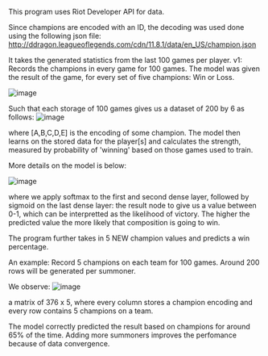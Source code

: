 This program uses Riot Developer API for data. 

Since champions are encoded with an ID, the decoding was used done using the following json file:
http://ddragon.leagueoflegends.com/cdn/11.8.1/data/en_US/champion.json

It takes the generated statistics from the last 100 games per player. 
v1: Records the champions in every game for 100 games. 
The model was given the result of the game, for every set of five champions: Win or Loss. 

![image](https://user-images.githubusercontent.com/34112687/115303267-07b58600-a129-11eb-9cc7-e8d7a7f85687.png)

Such that each storage of 100 games gives us a dataset of 200 by 6 as follows:
![image](https://user-images.githubusercontent.com/34112687/115303285-0edc9400-a129-11eb-8cd0-b16cb2609fab.png)

where [A,B,C,D,E] is the encoding of some champion. 
The model then learns on the stored data for the player[s] and calculates the strength, measured by probability of 'winning' based on those games used to train. 

More details on the model is below:

![image](https://user-images.githubusercontent.com/34112687/115831242-f396b080-a3d6-11eb-87bc-d6ae12c3506f.png)

where we apply softmax to the first and second dense layer, followed by sigmoid on the last dense layer: the result node to give us a value between 0-1, which can be interpretted as the likelihood of victory. 
The higher the predicted value the more likely that composition is going to win.

The program further takes in 5 NEW champion values and predicts a win percentage.

An example:
Record 5 champions on each team for 100 games. Around 200 rows will be generated per summoner.

We observe: ![image](https://user-images.githubusercontent.com/34112687/115840931-db785e80-a3e1-11eb-8308-74af5bef041a.png)

a matrix of 376 x 5, where every column stores a champion encoding and every row contains 5 champions on a team.

The model correctly predicted the result based on champions for around 65% of the time.
Adding more summoners improves the perfomance because of data convergence.
